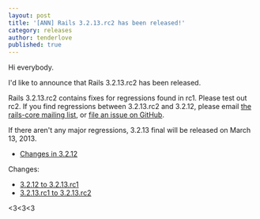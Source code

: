 ```yaml
---
layout: post
title: '[ANN] Rails 3.2.13.rc2 has been released!'
category: releases
author: tenderlove 
published: true
---
```


Hi everybody.

I'd like to announce that Rails 3.2.13.rc2 has been released.

Rails 3.2.13.rc2 contains fixes for regressions found in rc1.  Please test out
rc2.  If you find regressions between 3.2.13.rc2 and 3.2.12, please email [the
rails-core mailing list](https://groups.google.com/forum/?fromgroups#!forum/rubyonrails-core), or [file an issue on GitHub](https://github.com/rails/rails/issues/new).

If there aren't any major regressions, 3.2.13 final will be released on March
13, 2013.

* [Changes in 3.2.12](https://github.com/rails/rails/compare/v3.2.11...v3.2.12)

Changes:

  * [3.2.12 to 3.2.13.rc1](https://github.com/rails/rails/compare/v3.2.12...v3.2.13.rc1)
  * [3.2.13.rc1 to 3.2.13.rc2](https://github.com/rails/rails/compare/v3.2.13.rc1...v3.2.13.rc2)

<3<3<3
